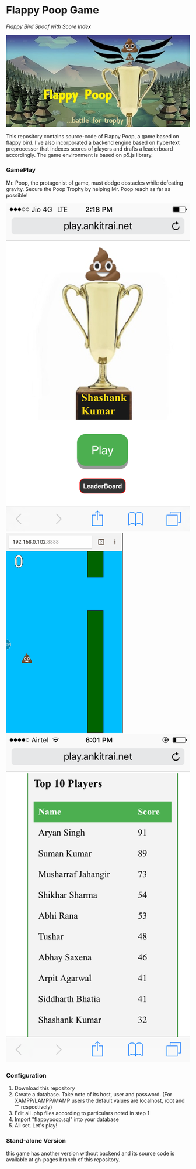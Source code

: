 # Flappy Poop Game

*Flappy Bird Spoof with Score Index*

![Flappy Poop Game Cover](https://github.com/ankitrai96/flappy-poop/blob/master/resource/front_face.jpg)

This repository contains source-code of Flappy Poop, a game based on flappy bird.
I've also incorporated a backend engine based on hypertext preprocessor that indexes scores of players and drafts a leaderboard accordingly.
The game environment is based on p5.js library.

### GamePlay

Mr. Poop, the protagonist of game, must dodge obstacles while defeating gravity.
Secure the Poop Trophy by helping Mr. Poop reach as far as possible!

![Home Screen](https://github.com/ankitrai96/flappy-poop/blob/master/resource/Home_Screen.png)
![Gameplay](https://github.com/ankitrai96/flappy-poop/blob/master/resource/gameplayFlappyPoop.gif)
![Leaderboard](https://github.com/ankitrai96/flappy-poop/blob/master/resource/Leaderboard.png)

### Configuration

1. Download this repository 
2. Create a database. Take note of its host, user and password. (For XAMPP/LAMPP/MAMP users the default values are localhost, root and "" respectively)
3. Edit all .php files according to particulars noted in step 1
4. Import "flappypoop.sql" into your database
5. All set. Let's play!

### Stand-alone Version

this game has another version without backend and its source code is available at gh-pages branch of this repository.
